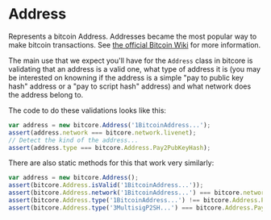 # Address

Represents a bitcoin Address. Addresses became the most popular way to make
bitcoin transactions. See [the official Bitcoin
Wiki](https://en.bitcoin.it/wiki/Address) for more information.

The main use that we expect you'll have for the `Address` class in bitcore is
validating that an address is a valid one, what type of address it is (you may
be interested on knowning if the address is a simple "pay to public key hash"
address or a "pay to script hash" address) and what network does the address
belong to.

The code to do these validations looks like this:

```javascript
var address = new bitcore.Address('1BitcoinAddress...');
assert(address.network === bitcore.network.livenet);
// Detect the kind of the address...
assert(address.type === bitcore.Address.Pay2PubKeyHash);
```

There are also static methods for this that work very similarly:

```javascript
var address = new bitcore.Address();
assert(bitcore.Address.isValid('1BitcoinAddress...'));
assert(bitcore.Address.network('1BitcoinAddress...') === bitcore.network.livenet);
assert(bitcore.Address.type('1BitcoinAddress...') !== bitcore.Address.Pay2ScriptHash);
assert(bitcore.Address.type('3MultisigP2SH...') === bitcore.Address.Pay2ScriptHash);
```
